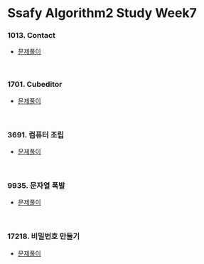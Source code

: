 # Ssafy Algorithm2 Study Week7

### 1013. Contact
- [문제풀이](https://github.com/InJun2/TIL/blob/main/Coding-Test/Baekjoon/String/1013-Contact.java)

<br>

### 1701. Cubeditor
- [문제풀이](https://github.com/InJun2/TIL/blob/main/Coding-Test/Baekjoon/String/1701-Cubeditor.java)

<br>

### 3691. 컴퓨터 조립
- [문제풀이](https://github.com/InJun2/TIL/blob/main/Coding-Test/Baekjoon/PriorityQueue/3691-컴퓨터조립.java)

<br>

### 9935. 문자열 폭발
- [문제풀이](https://github.com/InJun2/TIL/blob/main/Coding-Test/Baekjoon/String/9935-문자열폭발.java)

<br>

### 17218. 비밀번호 만들기
- [문제풀이](https://github.com/InJun2/TIL/blob/main/Coding-Test/Baekjoon/DP/17218-비밀번호만들기.java)

<br>

